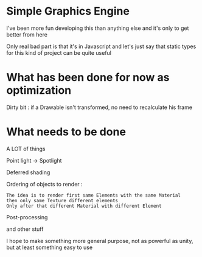 # Simple Graphics Engine

I've been more fun developing this than anything else and it's only to get better from here

Only real bad part is that it's in Javascript and let's just say that static types for this kind of project can be quite useful

# What has been done for now as optimization

Dirty bit : if a Drawable isn't transformed, no need to recalculate his frame



# What needs to be done

A LOT of things

Point light -> Spotlight

Deferred shading

Ordering of objects to render : 
    
    The idea is to render first same Elements with the same Material
    then only same Texture different elements
    Only after that different Material with different Element
    
 
 Post-processing
 
 and other stuff
 
 I hope to make something more general purpose, not as powerful as unity, but at least something easy to use

